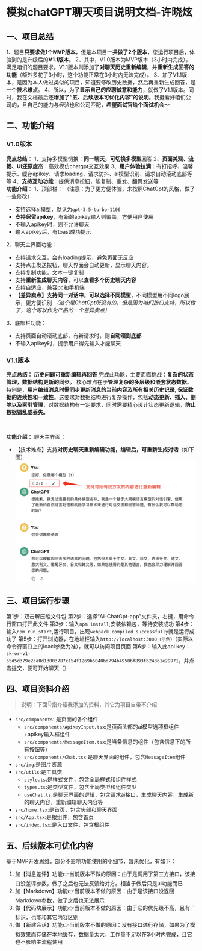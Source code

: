 # 模拟chatGPT聊天项目说明文档-许晓炫

## 一、项目总结
1、题目**只要求做1个MVP版本**，但是本项目**一共做了2个版本**，您运行项目后，体验到的是升级后的**V1.1版本**。
2、其中，V1.0版本为MVP版本（3小时内完成），满足咱们的题目要求。V1.1版本则添加了**对聊天历史重新编辑**，并**重新生成回答的功能**（额外多花了3小时，这个功能正常在3小时内无法完成）。
3、加了V1.1版本，是因为本人做过类似的项目，知道要修改历史数据，然后再重新生成回答，是一个**技术难点**。
4、所以，为了**显示自己的应聘诚意和能力**，就做了V1.1版本。同时，我在文档最后还**增加了“五、后续版本可优化内容”的说明**。我挺看好咱们公司的，且自己的能力与经验也和公司匹配，**希望面试官给个面试机会～** 

## 二、功能介绍
### V1.0版本
**亮点总结：**
1、支持多模型切换：**同一聊天，可切换多模型**回答
2、**页面美观、流畅、UI还原度**高：高效模仿chatgpt交互效果
3、**用户体验拉满**：有打招呼、温馨提示、缓存apikey、请求loading、请求防抖、ai模型识别、请求自动滚动底部等等
4、**支持互动功能**：提供消息按钮，能复制、重发、翻页发送等
<br>
**功能介绍：**
1、顶部栏：
（注意：为了更方便体验，未按照ChatGpt的风格，做了一些修改）
- 支持选择ai模型，默认为`gpt-3.5-turbo-1106`
- **支持保留apikey**，有新的apikey输入则覆盖，方便用户使用
- 不输入apikey时，则不允许聊天
- 输入apikey后，有toast成功提示

2、聊天主界面功能：
- 支持请求交互，会有loading提示，避免页面无反应
- 支持点击发送按钮，聊天界面会自动更新，显示聊天内容。
- 支持复制功能，文本一键复制
- 支持**重新生成聊天内容**，可以**查看多个历史聊天内容**
- 支持自适应，兼容pc和手机端
- **【差异卖点】**支持**同一对话中，可以选择不同模型**，不同模型用不同logo展示，更方便识别 *（这个是ChatGpt所没有的，但是因为咱们接口支持，所以做了，这个可以作为产品的一个差异卖点）*

3、底部栏功能：
- 支持页面自动滚动底部，有新请求时，则**自动滚到底部**
- 不输入apikey时，提示用户得先输入才能聊天


### V1.1版本
**亮点总结：**
**历史问题可重新编辑再回答**
完成此功能，主要面临挑战：**复杂的状态管理，数据结构更新的同步。**
核心难点在于**管理复杂的多层级和嵌套状态数据**。特别是，**用户编辑消息时需同步更新消息的当前内容及所有相关历史记录, 保证数据的连续性和一致性**。这要求对数据结构进行复杂操作，包括**动态更新、插入、删除以及索引管理**，对数据结构有一定要求，同时需要精心设计状态更新逻辑，**防止数据错乱或丢失。**


<br>

**功能介绍：**
聊天主界面：
- 【技术难点】支持**对历史聊天重新编辑功能，编辑后，可重新生成对话**（如下图）![alt text](image-1.png)


## 三、项目运行步骤
第1步：双击解压缩文件包
第2步：选择“Ai-ChatGpt-app”文件夹，右键，用命令行窗口打开此文件
第3步：输入`npm install`,安装依赖包，等待安装成功
第4步：输入`npm run start`,运行项目，出现`webpack compiled successfully`就是运行成功了
第5步：打开浏览器，在地址栏输入`http://localhost:3000（示例）`（实际以命令行窗口上的loacl参数为准），就可以访问项目页面
第6步：输入此api key：`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`，并点击提交，便可开始聊天（）

## 四、项目资料介绍
>  说明：下面👇指介绍我添加的资料，其它为项目自带不介绍
>
- `src/components`: 是页面的各个组件
  - `src/components/ApiKeyInput.tsx`:是页面头部的ai模型选项框组件+apikey输入框组件
  - `src/components/MessageItem.tsx`:是当条信息的组件（包含信息下的所有按钮等）
  - `src/components/Chat.tsx`:是聊天界面的组件，包含`MessageItem`组件
- `src/img`:是图片资源
- `src/utils`:是工具类
  - `style.ts`:是样式文件，包含全局样式和组件样式
  - `types.ts`:是类型文件，包含全局类型和组件类型
  - `useChat.ts`:是聊天界面的逻辑，包含请求ai接口，生成聊天内容，生成新的聊天内容，重新编辑聊天内容等
- `src/home.tsx`:是首页，包含头部和聊天界面
- `src/App.tsx`:是根组件，包含首页
- `src/index.tsx`:是入口文件，包含根组件

## 五、后续版本可优化内容
基于MVP开发思维，部分不影响功能使用的小细节，暂未优化，有如下：
<ol>
<li>加【消息差评】功能👉当前版本不做的原因：由于是调用了第三方接口，该接口没差评参数，做了之后也无法反馈给对方。相当于做后只是ui功能而已</li>
<li>加【Markdown】功能👉当前版本不做的原因：由于是该接口没返回Markdown参数，做了之后也无法展示</li>
<li>做【代码块展示】功能👉当前版本不做的原因：由于它的优先级不高，且有```标识，也能和其它内容区别</li>
<li>做【新建会话】功能👉当前版本不做的原因：没有接口进行存储，如果为了模拟效果而存储在本地缓存，数据量太大，工作量不足以在3小时内完成，且它也不影响主流程使用</li>
</ol>








#